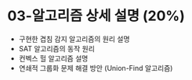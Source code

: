 # 03-알고리즘 상세 설명 (20%)

- 구현한 겹침 감지 알고리즘의 원리 설명
- SAT 알고리즘의 동작 원리
- 컨벡스 헐 알고리즘 설명
- 연쇄적 그룹화 문제 해결 방안 (Union-Find 알고리즘)